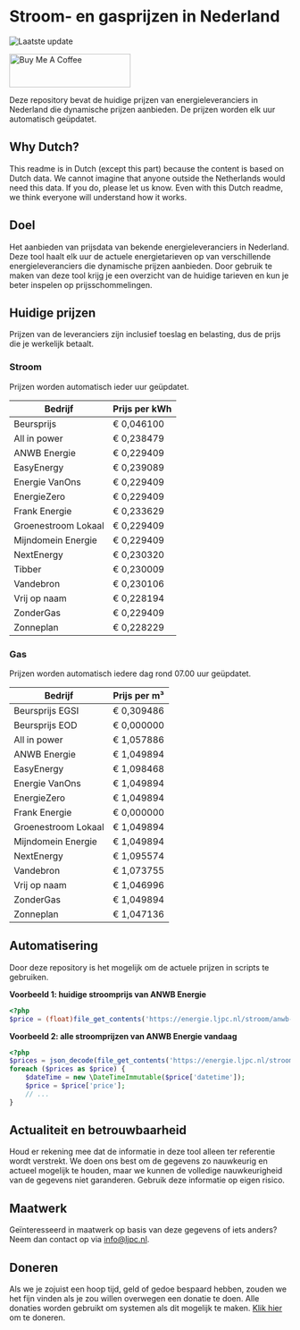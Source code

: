# Stroom- en gasprijzen in Nederland

![Laatste update](https://img.shields.io/badge/laatste%20update-2023--12--17%2014%3A00%20CET-brightgreen)

<a href="https://www.buymeacoffee.com/Lars-" target="_blank"><img src="https://cdn.buymeacoffee.com/buttons/v2/default-orange.png" alt="Buy Me A Coffee" height="60" style="height: 60px !important;width: 217px !important;" ></a>

Deze repository bevat de huidige prijzen van energieleveranciers in Nederland die dynamische prijzen aanbieden. De prijzen worden elk uur automatisch geüpdatet.

## Why Dutch?

This readme is in Dutch (except this part) because the content is based on Dutch data. We cannot imagine that anyone outside the Netherlands would need this data. If you do, please let us know. Even with this Dutch readme, we think
everyone will understand how it works.

## Doel

Het aanbieden van prijsdata van bekende energieleveranciers in Nederland. Deze tool haalt elk uur de actuele energietarieven op van verschillende energieleveranciers die dynamische prijzen aanbieden. Door gebruik te maken van deze tool
krijg je een overzicht van de huidige tarieven en kun je beter inspelen op prijsschommelingen.

## Huidige prijzen

Prijzen van de leveranciers zijn inclusief toeslag en belasting, dus de prijs die je werkelijk betaalt.

### Stroom

Prijzen worden automatisch ieder uur geüpdatet.

 Bedrijf | Prijs per kWh 
---------|---------------
Beursprijs | € 0,046100
All in power | € 0,238479
ANWB Energie | € 0,229409
EasyEnergy | € 0,239089
Energie VanOns | € 0,229409
EnergieZero | € 0,229409
Frank Energie | € 0,233629
Groenestroom Lokaal | € 0,229409
Mijndomein Energie | € 0,229409
NextEnergy | € 0,230320
Tibber | € 0,230009
Vandebron | € 0,230106
Vrij op naam | € 0,228194
ZonderGas | € 0,229409
Zonneplan | € 0,228229


### Gas

Prijzen worden automatisch iedere dag rond 07.00 uur geüpdatet.

 Bedrijf | Prijs per m³ 
---------|--------------
Beursprijs EGSI | € 0,309486
Beursprijs EOD | € 0,000000
All in power | € 1,057886
ANWB Energie | € 1,049894
EasyEnergy | € 1,098468
Energie VanOns | € 1,049894
EnergieZero | € 1,049894
Frank Energie | € 0,000000
Groenestroom Lokaal | € 1,049894
Mijndomein Energie | € 1,049894
NextEnergy | € 1,095574
Vandebron | € 1,073755
Vrij op naam | € 1,046996
ZonderGas | € 1,049894
Zonneplan | € 1,047136


## Automatisering

Door deze repository is het mogelijk om de actuele prijzen in scripts te gebruiken.

**Voorbeeld 1: huidige stroomprijs van ANWB Energie**

```php
<?php
$price = (float)file_get_contents('https://energie.ljpc.nl/stroom/anwb-energie-nu.txt');

```

**Voorbeeld 2: alle stroomprijzen van ANWB Energie vandaag**

```php
<?php
$prices = json_decode(file_get_contents('https://energie.ljpc.nl/stroom/all-in-power-vandaag.json'),true);
foreach ($prices as $price) {
    $dateTime = new \DateTimeImmutable($price['datetime']);
    $price = $price['price'];
    // ...
}
```

## Actualiteit en betrouwbaarheid

Houd er rekening mee dat de informatie in deze tool alleen ter referentie wordt verstrekt. We doen ons best om de gegevens zo nauwkeurig en actueel mogelijk te houden, maar we kunnen de volledige nauwkeurigheid van de gegevens niet
garanderen. Gebruik deze informatie op eigen risico.

## Maatwerk

Geïnteresseerd in maatwerk op basis van deze gegevens of iets anders? Neem dan contact op
via [info@ljpc.nl](mailto:info@ljpc.nl?subject=Energie%20prijzen).

## Doneren

Als we je zojuist een hoop tijd, geld of gedoe bespaard hebben, zouden we het fijn vinden als je zou willen overwegen een
donatie te doen. Alle donaties worden gebruikt om systemen als dit mogelijk te
maken. [Klik hier](https://www.buymeacoffee.com/Lars-) om te doneren.
